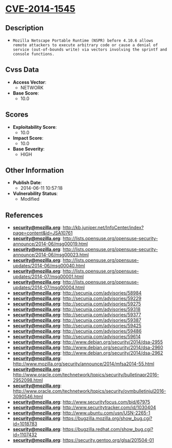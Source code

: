 
# [CVE-2014-1545](https://cve.mitre.org/cgi-bin/cvename.cgi?name=CVE-2014-1545)

## Description

- `Mozilla Netscape Portable Runtime (NSPR) before 4.10.6 allows remote attackers to execute arbitrary code or cause a denial of service (out-of-bounds write) via vectors involving the sprintf and console functions.`

## Cvss Data

- **Access Vector**:
  - NETWORK
- **Base Score**:
  - 10.0

## Scores

- **Exploitability Score**:
  - 10.0
- **Impact Score**:
  - 10.0
- **Base Severity**:
  - HIGH

## Other Information

- **Publish Date**:
  - 2014-06-11 10:57:18
- **Vulnerability Status**:
  - Modified

## References

- **security@mozilla.org**: http://kb.juniper.net/InfoCenter/index?page=content&id=JSA10761
- **security@mozilla.org**: http://lists.opensuse.org/opensuse-security-announce/2014-06/msg00019.html
- **security@mozilla.org**: http://lists.opensuse.org/opensuse-security-announce/2014-06/msg00023.html
- **security@mozilla.org**: http://lists.opensuse.org/opensuse-updates/2014-06/msg00040.html
- **security@mozilla.org**: http://lists.opensuse.org/opensuse-updates/2014-07/msg00001.html
- **security@mozilla.org**: http://lists.opensuse.org/opensuse-updates/2014-07/msg00004.html
- **security@mozilla.org**: http://secunia.com/advisories/58984
- **security@mozilla.org**: http://secunia.com/advisories/59229
- **security@mozilla.org**: http://secunia.com/advisories/59275
- **security@mozilla.org**: http://secunia.com/advisories/59318
- **security@mozilla.org**: http://secunia.com/advisories/59377
- **security@mozilla.org**: http://secunia.com/advisories/59387
- **security@mozilla.org**: http://secunia.com/advisories/59425
- **security@mozilla.org**: http://secunia.com/advisories/59486
- **security@mozilla.org**: http://secunia.com/advisories/59614
- **security@mozilla.org**: http://www.debian.org/security/2014/dsa-2955
- **security@mozilla.org**: http://www.debian.org/security/2014/dsa-2960
- **security@mozilla.org**: http://www.debian.org/security/2014/dsa-2962
- **security@mozilla.org**: http://www.mozilla.org/security/announce/2014/mfsa2014-55.html
- **security@mozilla.org**: http://www.oracle.com/technetwork/topics/security/bulletinapr2016-2952098.html
- **security@mozilla.org**: http://www.oracle.com/technetwork/topics/security/ovmbulletinjul2016-3090546.html
- **security@mozilla.org**: http://www.securityfocus.com/bid/67975
- **security@mozilla.org**: http://www.securitytracker.com/id/1030404
- **security@mozilla.org**: http://www.ubuntu.com/usn/USN-2265-1
- **security@mozilla.org**: https://bugzilla.mozilla.org/show_bug.cgi?id=1018783
- **security@mozilla.org**: https://bugzilla.redhat.com/show_bug.cgi?id=1107432
- **security@mozilla.org**: https://security.gentoo.org/glsa/201504-01
